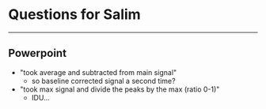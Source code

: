 # Questions for Salim
----

## Powerpoint
- "took average and subtracted from main signal"
  + so baseline corrected signal a second time?
- "took max signal and divide the peaks by the max (ratio 0-1)"
  + IDU...
